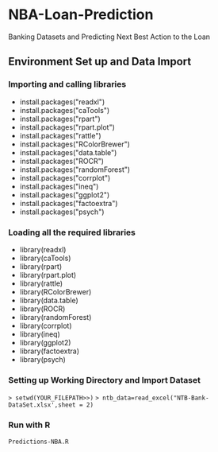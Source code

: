 # NBA-Loan-Prediction
Banking Datasets and Predicting Next Best Action to the Loan

## Environment Set up and Data Import
### Importing and calling libraries
- install.packages("readxl")
- install.packages("caTools")
- install.packages("rpart")
- install.packages("rpart.plot")
- install.packages("rattle")
- install.packages("RColorBrewer")
- install.packages("data.table")
- install.packages("ROCR")
- install.packages("randomForest")
- install.packages("corrplot")
- install.packages("ineq")
- install.packages("ggplot2")
- install.packages("factoextra")
- install.packages("psych")

### Loading all the required libraries
- library(readxl)
- library(caTools)
- library(rpart)
- library(rpart.plot)
- library(rattle)
- library(RColorBrewer)
- library(data.table)
- library(ROCR)
- library(randomForest)
- library(corrplot)
- library(ineq)
- library(ggplot2)
- library(factoextra)
- library(psych)

### Setting up Working Directory and Import Dataset
`> setwd(YOUR_FILEPATH>>)`
`> ntb_data=read_excel("NTB-Bank-DataSet.xlsx',sheet = 2)`

### Run with R
`Predictions-NBA.R`






